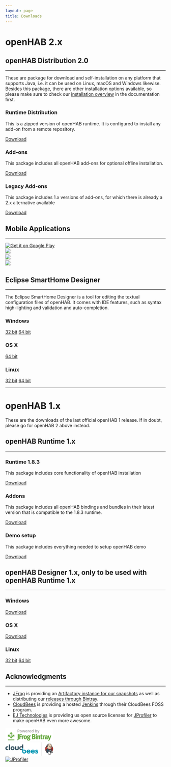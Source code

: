 ```yaml
---
layout: page
title: Downloads
---
```


# openHAB 2.x

## openHAB Distribution 2.0

---

These are package for download and self-installation on any platform that supports Java, i.e. it can be used on Linux, macOS and Windows likewise.
Besides this package, there are other installation options available, so please make sure to check our [installation overview](http://docs.openhab.org/installation/index.html) in the documentation first. 

<div class="row-fluid">
  <div class="span4">
    <h3 class="mediumIconH3"><span class="iconWrapper iconMedium"><i class="icon-globe" ></i></span>Runtime Distribution</h3>
    <p>This is a zipped version of openHAB runtime. It is configured to install any add-on from a remote repository.</p>
    <a class="btn btnSmall" href="https://bintray.com/openhab/mvn/download_file?file_path=org%2Fopenhab%2Fdistro%2Fopenhab%2F2.0.0%2Fopenhab-2.0.0.zip">Download</a>
  </div>
  <div class="span4">
    <h3 class="mediumIconH3"><span class="iconWrapper iconMedium"><i class="icon-resize-full-alt" ></i></span>Add-ons</h3>
    <p>This package includes all openHAB add-ons for optional offline installation.</p>
    <a class="btn btnSmall" href="https://bintray.com/openhab/mvn/download_file?file_path=org%2Fopenhab%2Fdistro%2Fopenhab-addons%2F2.0.0%2Fopenhab-addons-2.0.0.kar">Download</a>
  </div>
  <div class="span4">
    <h3 class="mediumIconH3"><span class="iconWrapper iconMedium"><i class="icon-star" ></i></span>Legacy Add-ons</h3>
    <p>This package includes 1.x versions of add-ons, for which there is already a 2.x alternative available</p>
    <a class="btn btnSmall" href="https://bintray.com/openhab/mvn/download_file?file_path=org%2Fopenhab%2Fdistro%2Fopenhab-addons-legacy%2F2.0.0%2Fopenhab-addons-legacy-2.0.0.kar">Download</a>
  </div>
</div>

## Mobile Applications

---

<div class="row-fluid">
  <div class="span3">
    <a href="https://play.google.com/store/apps/details?id=org.openhab.habdroid"><img class='app-link' height='80px' alt="Get it on Google Play" src="/assets/images/apps/android.svg"/></a></div>
  <div class="span3">
    <a href="https://itunes.apple.com/us/app/openhab/id492054521?mt=8"><img class='app-link' height='80px' src="/assets/images/apps/ios.svg"></a></div>
  <div class="span3">
    <a href="https://www.microsoft.com/de-de/store/p/openhab/9nmq39ctwxgt"><img class='app-link' src="/assets/images/apps/win10.png"></a></div>
  <div class="span3">
    <a href="https://apps.getpebble.com/en_US/application/5542604d45bf334314000098?query=openhab&section=watchapps"><img class='app-link' src="/assets/images/apps/pebble.png"></a></div>
</div>

## Eclipse SmartHome Designer

---

The Eclipse SmartHome Designer is a tool for editing the textual configuration files of openHAB. It comes with IDE features, such as syntax high-lighting and validation and auto-completion.

<div class="row-fluid">
  <div class="span4">
    <h3 class="mediumIconH3"><span class="iconWrapper iconMedium"><i class="fa fa-windows" ></i></span>Windows</h3>
    <a class="btn btnSmall" href="http://eclipse.org/downloads/download.php?file=/smarthome/releases/0.8.0/eclipsesmarthome-incubation-0.8.0-designer-win.zip">32 bit</a>
    <a class="btn btnSmall" href="http://eclipse.org/downloads/download.php?file=/smarthome/releases/0.8.0/eclipsesmarthome-incubation-0.8.0-designer-win64.zip">64 bit</a></div>
  <div class="span4">
    <h3 class="mediumIconH3"><span class="iconWrapper iconMedium"><i style="left: 15px" class="fa fa-apple"></i></span>OS X</h3>
    <a class="btn btnSmall" href="http://eclipse.org/downloads/download.php?file=/smarthome/releases/0.8.0/eclipsesmarthome-incubation-0.8.0-designer-macosx64.zip">64 bit</a></div>
  <div class="span4">
    <h3 class="mediumIconH3"><span class="iconWrapper iconMedium"><i style="left: 15px" class="fa fa-linux"></i></span>Linux</h3>
    <a class="btn btnSmall" href="http://eclipse.org/downloads/download.php?file=/smarthome/releases/0.8.0/eclipsesmarthome-incubation-0.8.0-designer-linux.zip">32 bit</a>
    <a class="btn btnSmall" href="http://eclipse.org/downloads/download.php?file=/smarthome/releases/0.8.0/eclipsesmarthome-incubation-0.8.0-designer-linux64.zip">64 bit</a></div>
</div>

---

# openHAB 1.x

These are the downloads of the last official openHAB 1 release. If in doubt, please go for openHAB 2 above instead.

## openHAB Runtime 1.x

---

<div class="row-fluid">
  <div class="span4">
    <h3 class="mediumIconH3"><span class="iconWrapper iconMedium"><i class="icon-globe" ></i></span>Runtime 1.8.3</h3>
    <p>This package includes core functionality of openHAB installation</p>
    <a class="btn btnSmall" href="https://bintray.com/artifact/download/openhab/bin/distribution-1.8.3-runtime.zip">Download</a>
  </div>
  <div class="span4">
    <h3 class="mediumIconH3"><span class="iconWrapper iconMedium"><i class="icon-resize-full-alt" ></i></span>Addons</h3>
    <p>This package includes all openHAB bindings and bundles in their latest version that is compatible to the 1.8.3 runtime.</p>
    <a class="btn btnSmall" href="https://bintray.com/openhab/mvn/download_file?file_path=org%2Fopenhab%2Fdistro%2Fopenhab%2F1.9.0%2Fopenhab-1.9.0-addons.zip">Download</a>
  </div>
  <div class="span4">
    <h3 class="mediumIconH3"><span class="iconWrapper iconMedium"><i class="icon-star" ></i></span>Demo setup</h3>
    <p>This package includes everything needed to setup openHAB demo</p>
    <a class="btn btnSmall" href="https://bintray.com/artifact/download/openhab/bin/distribution-1.8.3-demo.zip">Download</a>
  </div>
</div>


## openHAB Designer 1.x, only to be used with openHAB Runtime 1.x

---

<div class="row-fluid">
  <div class="span4">
    <h3 class="mediumIconH3"><span class="iconWrapper iconMedium"><i class="fa fa-windows" ></i></span>Windows</h3>
    <a class="btn btnSmall" href="https://bintray.com/artifact/download/openhab/bin/distribution-1.8.3-designer-win.zip">Download</a></div>
  <div class="span4">
    <h3 class="mediumIconH3"><span class="iconWrapper iconMedium"><i style="left: 15px" class="fa fa-apple"></i></span>OS X</h3>
    <a class="btn btnSmall" href="https://bintray.com/artifact/download/openhab/bin/distribution-1.8.3-designer-macosx64.zip">Download</a></div>
  <div class="span4">
    <h3 class="mediumIconH3"><span class="iconWrapper iconMedium"><i style="left: 15px" class="fa fa-linux"></i></span>Linux</h3>
    <a class="btn btnSmall" href="https://bintray.com/artifact/download/openhab/bin/distribution-1.8.3-designer-linux.zip">32 bit</a>
    <a class="btn btnSmall" href="https://bintray.com/artifact/download/openhab/bin/distribution-1.8.3-designer-linux64bit.zip">64 bit</a></div>
</div>

## Acknowledgments

---

<div class="row-fluid">
<ul>
<li class="icon-asterisk"><a href="https://www.jfrog.com">JFrog</a> is providing an <a href="https://openhab.jfrog.io">Artifactory instance for our snapshots</a> as well as distributing our <a href="https://bintray.com/openhab">releases through Bintray</a>.</li>
<li class="icon-asterisk"><a href="http://www.cloudbees.com">CloudBees</a> is providing a hosted <a href="https://openhab.ci.cloudbees.com/">Jenkins</a> through their CloudBees FOSS program.</li>
<li class="icon-asterisk"><a href="http://www.cloudbees.com">EJ Technologies</a> is providing us open source licenses for <a href="https://www.ej-technologies.com/products/jprofiler/overview.html">JProfiler</a> to make openHAB even more awesome.</li>
</ul>
</div>

<div class="row-fluid">
  <div class="span3">
	<a href="https://www.bintray.com"><img src="/assets/images/bintray.png" width="150px" alt="Powered by JFrog Bintray"/></a>
  </div>
  <div class="span3">
	<a href="https://www.cloudbees.com"><img src="/assets/images/cloudbees.png" width="150px" alt="Powered by CloudBees"/></a>
  </div>
  <div class="span3">
	<a href="http://www.ej-technologies.com/products/jprofiler/overview.html"><img src="https://www.ej-technologies.com/images/product_banners/jprofiler_medium.png" width="150px" alt="JProfiler"/></a>
  </div>
</div>
